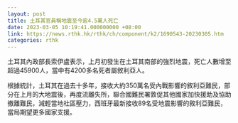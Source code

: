 ```yaml
---
layout: post
title: 土耳其官員稱地震至今逾4.5萬人死亡
date: 2023-03-05 10:19:41.000000000 +08:00
link: https://news.rthk.hk/rthk/ch/component/k2/1690543-20230305.htm
categories: rthk
---
```


土耳其內政部長索伊盧表示，上月初發生在土耳其南部的強烈地震，死亡人數增至超過45900人，當中有4200多名死者屬敘利亞人。

根據統計，土耳其在過去十多年，接收大約350萬名受內戰影響的敘利亞難民，部分在上月的大地震後，再度流離失所，聯合國難民署敦促其他國家加快援助及協助撤離難民，減輕當地社區壓力，西班牙最新接收89名受地震影響的敘利亞難民，當局期望更多國家支援。
